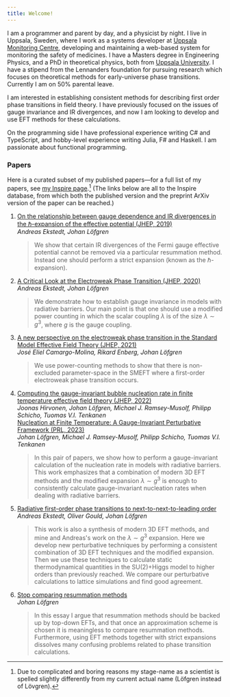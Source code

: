 ```yaml
---
title: Welcome!
---
```


I am a programmer and parent by day, and a physicist by night. I live in Uppsala, Sweden, where I work as a systems developer at [Uppsala Monitoring Centre](https://who-umc.org/), developing and maintaining a web-based system for monitoring the safety of medicines. I have a Masters degree in Engineering Physics, and a PhD in theoretical physics, both from [Uppsala University](https://www.uu.se/). I have a stipend from the Lennanders foundation for pursuing research which focuses on theoretical methods for early-universe phase transitions. Currently I am on 50% parental leave.

I am interested in establishing consistent methods for describing first order phase transitions in field theory. I have previously focused on the issues of gauge invariance and IR divergences, and now I am looking to develop and use EFT methods for these calculations.

On the programming side I have professional experience writing C# and TypeScript, and hobby-level experience writing Julia, F# and Haskell. I am passionate about functional programming.

### Papers
Here is a curated subset of my published papers—for a full list of my papers, see [my Inspire page](https://inspirehep.net/authors/1657891).[^namenote] (The links below are all to the Inspire database, from which both the published version and the preprint ArXiv version of the paper can be reached.)

1. [On the relationship between gauge dependence and IR divergences in the ℏ-expansion of the effective potential (JHEP, 2019)](https://inspirehep.net/literature/1696811)\
*Andreas Ekstedt, Johan Löfgren*
    > We show that certain IR divergences of the Fermi gauge effective potential cannot be removed via a particular resummation method. Instead one should perform a strict expansion (known as the ℏ-expansion).
2. [A Critical Look at the Electroweak Phase Transition (JHEP, 2020)](https://inspirehep.net/literature/1802542)\
*Andreas Ekstedt, Johan Löfgren*
    > We demonstrate how to establish gauge invariance in models with radiative barriers. Our main point is that one should use a modified power counting in which the scalar coupling $\lambda$ is of the size $\lambda \sim g^3$, where $g$ is the gauge coupling.
3. [A new perspective on the electroweak phase transition in the Standard Model Effective Field Theory (JHEP, 2021)](https://inspirehep.net/literature/1853473)\
*José Eliel Camargo-Molina, Rikard Enberg, Johan Löfgren*
    > We use power-counting methods to show that there is non-excluded parameter-space in the SMEFT where a first-order electroweak phase transition occurs.
4. [Computing the gauge-invariant bubble nucleation rate in finite temperature effective field theory (JHEP, 2022)](https://inspirehep.net/literature/1992047)\
*Joonas Hirvonen, Johan Löfgren, Michael J. Ramsey-Musolf, Philipp Schicho, Tuomas V.I. Tenkanen*\
[Nucleation at Finite Temperature: A Gauge-Invariant Perturbative Framework (PRL, 2023)](https://inspirehep.net/literature/1987866)\
*Johan Löfgren, Michael J. Ramsey-Musolf, Philipp Schicho, Tuomas V.I. Tenkanen*
    > In this pair of papers, we show how to perform a gauge-invariant calculation of the nucleation rate in models with radiative barriers. This work emphasizes that a combination of modern 3D EFT methods and the modified expansion $\lambda \sim g^3$ is enough to consistently calculate gauge-invariant nucleation rates when dealing with radiative barriers.
5. [Radiative first-order phase transitions to next-to-next-to-leading order](https://inspirehep.net/literature/2082546)\
*Andreas Ekstedt, Oliver Gould, Johan Löfgren*
    > This work is also a synthesis of modern 3D EFT methods, and mine and Andreas's work on the $\lambda \sim g^3$ expansion. Here we develop new perturbative techniques by performing a consistent combination of 3D EFT techniques and the modified expansion. Then we use these techniques to calculate static thermodynamical quantities in the SU(2)+Higgs model to higher orders than previously reached. We compare our perturbative calculations to lattice simulations and find good agreement.

6. [Stop comparing resummation methods](https://inspirehep.net/literature/2622621)\
*Johan Löfgren*
    > In this essay I argue that resummation methods should be backed up by top-down EFTs, and that once an approximation scheme is chosen it is meaningless to compare resummation methods. Furthermore, using EFT methods together with strict expansions dissolves many confusing problems related to phase transition calculations.

[^namenote]: Due to complicated and boring reasons my stage-name as a scientist is spelled slightly differently from my current actual name (Löfgren instead of Lövgren).